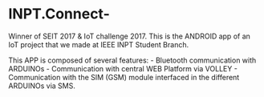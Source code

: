 # INPT.Connect-
Winner of SEIT 2017 &amp; IoT challenge 2017. This is the ANDROID app of an IoT project that we made at IEEE INPT Student Branch.

This APP is composed of several features:
         - Bluetooth communication with ARDUINOs
         - Communication with central WEB Platform via VOLLEY
         - Communication with the SIM (GSM) module interfaced in the different ARDUINOs via SMS.
